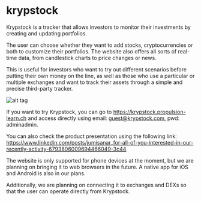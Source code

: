 # krypstock

Krypstock is a tracker that allows investors to monitor their investments by creating and updating portfolios.

The user can choose whether they want to add stocks, cryptocurrencies or both to customize their portfolios.
The website also offers all sorts of real-time data, from candlestick charts to price changes or news.

This is useful for investors who want to try out different scenarios before putting their own money on the line, as well as those who use a particular or multiple exchanges and want to track their assets through a simple and precise third-party tracker.

![alt tag](https://res.cloudinary.com/tennam/image/upload/v1619779521/Propulsion/Group_1.png)

If you want to try Krypstock, you can go to https://krypstock.propulsion-learn.ch and access directly using email: guest@krypstock.com, pwd: adminadmin.

You can also check the product presentation using the following link: 
https://www.linkedin.com/posts/jumisanar_for-all-of-you-interested-in-our-recently-activity-6793806009694466049-3c44

The website is only supported for phone devices at the moment, but we are planning on bringing it to web browsers in the future.
A native app for iOS and Android is also in our plans.

Additionally, we are planning on connecting it to exchanges and DEXs so that the user can operate directly from Krypstock.
